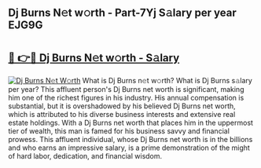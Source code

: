 ## Dj Burns N𝚎t w𝚘rth - Part-7Yj S𝚊lary per year EJG9G

# <h2><a href="http://gc47m4.nevu.top/?p=Dj+Burns">🔗 👉🔴 Dj Burns N𝚎t w𝚘rth - S𝚊lary</a></h2>

[![Dj Burns N𝚎t W𝚘rth](https://i.imgur.com/Oavwk0R.jpeg)](http://gc47m4.nevu.top/?p=Dj+Burns)
What is Dj Burns n𝚎t w𝚘rth? What is Dj Burns s𝚊lary per year?
This affluent person's Dj Burns net worth is significant, making him one of the richest figures in his industry. His annual compensation is substantial, but it is overshadowed by his believed Dj Burns net worth, which is attributed to his diverse business interests and extensive real estate holdings. With a Dj Burns net worth that places him in the uppermost tier of wealth, this man is famed for his business savvy and financial prowess. This affluent individual, whose Dj Burns net worth is in the billions and who earns an impressive salary, is a prime demonstration of the might of hard labor, dedication, and financial wisdom.
